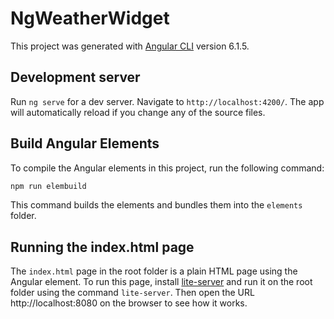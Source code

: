# NgWeatherWidget

This project was generated with [Angular CLI](https://github.com/angular/angular-cli) version 6.1.5.

## Development server

Run `ng serve` for a dev server. Navigate to `http://localhost:4200/`. The app will automatically reload if you change any of the source files.

## Build Angular Elements

To compile the Angular elements in this project, run the following command:

```bash
npm run elembuild
```

This command builds the elements and bundles them into the `elements` folder.

## Running the index.html page

The `index.html` page in the root folder is a plain HTML page using the Angular element. To run this page, install [lite-server](https://github.com/johnpapa/lite-server) and run it on the root folder using the command `lite-server`. Then open the URL http://localhost:8080 on the browser to see how it works.
